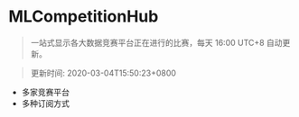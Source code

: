 # MLCompetitionHub

> 一站式显示各大数据竞赛平台正在进行的比赛，每天 16:00 UTC+8 自动更新。
  
> 更新时间: 2020-03-04T15:50:23+0800 

* 多家竞赛平台
* 多种订阅方式